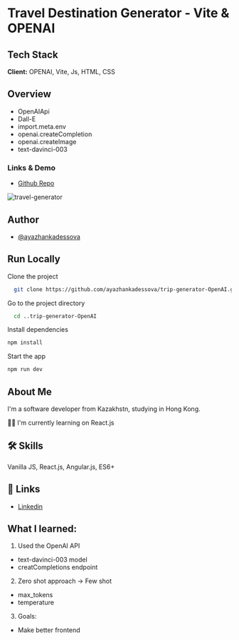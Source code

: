 # Travel Destination Generator - Vite & OPENAI

## Tech Stack

**Client:** OPENAI, Vite, Js, HTML, CSS

## Overview

- OpenAIApi
- Dall-E
- import.meta.env
- openai.createCompletion
- openai.createImage
- text-davinci-003

### Links & Demo

- [Github Repo](https://github.com/ayazhankadessova/trip-generator-OpenAI)

![travel-generator](https://github.com/ayazhankadessova/trip-generator-OpenAI/assets/86869537/fa2c7882-cc15-4e4e-9557-ddefaa35482c)


## Author

- [@ayazhankadessova](https://github.com/ayazhankadessova)

## Run Locally

Clone the project

```bash
  git clone https://github.com/ayazhankadessova/trip-generator-OpenAI.git
```

Go to the project directory

```bash
  cd ..trip-generator-OpenAI
```

Install dependencies

```bash
npm install
```

Start the app

```bash
npm run dev
```

## About Me

I'm a software developer from Kazakhstn, studying in Hong Kong.

👩‍💻 I'm currently learning on React.js

## 🛠 Skills

Vanilla JS, React.js, Angular.js, ES6+

## 🔗 Links

- [Linkedin](https://www.linkedin.com/in/ayazhankad/)

## What I learned:

1. Used the OpenAI API

- text-davinci-003 model
- creatCompletions endpoint

2. Zero shot approach -> Few shot

- max_tokens
- temperature

3. Goals:

- Make better frontend
